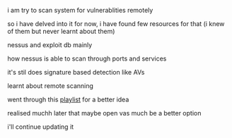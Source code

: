 i am try to scan system for vulnerablities remotely

so i have delved into it for now, i have found few resources for that (i knew of them but never learnt about them)

nessus and exploit db mainly

how nessus is able to scan through ports and services

it's stil does signature based detection like AVs

learnt about remote scanning

went through this [playlist](https://www.youtube.com/watch?v=fG7HhqEJbTs&list=PLBf0hzazHTGM1gj702QWNKOjz12S0OWvx) for a better idea

realised muchh later that maybe open vas much be a better option

i'll  continue updating it

